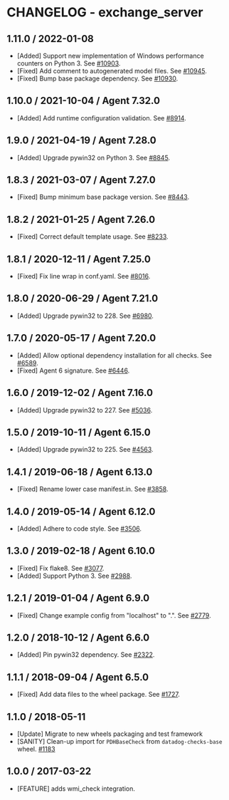 # CHANGELOG - exchange_server

## 1.11.0 / 2022-01-08

* [Added] Support new implementation of Windows performance counters on Python 3. See [#10903](https://github.com/DataDog/integrations-core/pull/10903).
* [Fixed] Add comment to autogenerated model files. See [#10945](https://github.com/DataDog/integrations-core/pull/10945).
* [Fixed] Bump base package dependency. See [#10930](https://github.com/DataDog/integrations-core/pull/10930).

## 1.10.0 / 2021-10-04 / Agent 7.32.0

* [Added] Add runtime configuration validation. See [#8914](https://github.com/DataDog/integrations-core/pull/8914).

## 1.9.0 / 2021-04-19 / Agent 7.28.0

* [Added] Upgrade pywin32 on Python 3. See [#8845](https://github.com/DataDog/integrations-core/pull/8845).

## 1.8.3 / 2021-03-07 / Agent 7.27.0

* [Fixed] Bump minimum base package version. See [#8443](https://github.com/DataDog/integrations-core/pull/8443).

## 1.8.2 / 2021-01-25 / Agent 7.26.0

* [Fixed] Correct default template usage. See [#8233](https://github.com/DataDog/integrations-core/pull/8233).

## 1.8.1 / 2020-12-11 / Agent 7.25.0

* [Fixed] Fix line wrap in conf.yaml. See [#8016](https://github.com/DataDog/integrations-core/pull/8016).

## 1.8.0 / 2020-06-29 / Agent 7.21.0

* [Added] Upgrade pywin32 to 228. See [#6980](https://github.com/DataDog/integrations-core/pull/6980).

## 1.7.0 / 2020-05-17 / Agent 7.20.0

* [Added] Allow optional dependency installation for all checks. See [#6589](https://github.com/DataDog/integrations-core/pull/6589).
* [Fixed] Agent 6 signature. See [#6446](https://github.com/DataDog/integrations-core/pull/6446).

## 1.6.0 / 2019-12-02 / Agent 7.16.0

* [Added] Upgrade pywin32 to 227. See [#5036](https://github.com/DataDog/integrations-core/pull/5036).

## 1.5.0 / 2019-10-11 / Agent 6.15.0

* [Added] Upgrade pywin32 to 225. See [#4563](https://github.com/DataDog/integrations-core/pull/4563).

## 1.4.1 / 2019-06-18 / Agent 6.13.0

* [Fixed] Rename lower case manifest.in. See [#3858](https://github.com/DataDog/integrations-core/pull/3858).

## 1.4.0 / 2019-05-14 / Agent 6.12.0

* [Added] Adhere to code style. See [#3506](https://github.com/DataDog/integrations-core/pull/3506).

## 1.3.0 / 2019-02-18 / Agent 6.10.0

* [Fixed] Fix flake8. See [#3077](https://github.com/DataDog/integrations-core/pull/3077).
* [Added] Support Python 3. See [#2988](https://github.com/DataDog/integrations-core/pull/2988).

## 1.2.1 / 2019-01-04 / Agent 6.9.0

* [Fixed] Change example config from "localhost" to ".". See [#2779][1].

## 1.2.0 / 2018-10-12 / Agent 6.6.0

* [Added] Pin pywin32 dependency. See [#2322][2].

## 1.1.1 / 2018-09-04 / Agent 6.5.0

* [Fixed] Add data files to the wheel package. See [#1727][3].

## 1.1.0 / 2018-05-11

* [Update] Migrate to new wheels packaging and test framework
* [SANITY] Clean-up import for `PDHBaseCheck` from `datadog-checks-base` wheel. [#1183][4]

## 1.0.0 / 2017-03-22

* [FEATURE] adds wmi_check integration.

<!--- The following link definition list is generated by PimpMyChangelog --->
[1]: https://github.com/DataDog/integrations-core/pull/2779
[2]: https://github.com/DataDog/integrations-core/pull/2322
[3]: https://github.com/DataDog/integrations-core/pull/1727
[4]: https://github.com/DataDog/integrations-core/issues/1183
